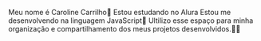 Meu nome é Caroline Carrilho🪻
Estou estudando no Alura
Estou me desenvolvendo na linguagem JavaScript📌
Ultilizo esse espaço para minha organização e compartilhamento dos meus projetos desenvolvidos.😶‍🌫️

